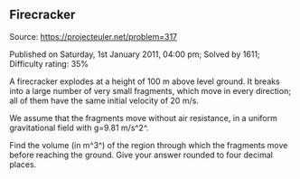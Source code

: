 Firecracker
-----------

Source: https://projecteuler.net/problem=317

Published on Saturday, 1st January 2011, 04:00 pm; Solved by 1611;
Difficulty rating: 35%

A firecracker explodes at a height of 100 m above level ground. It
breaks into a large number of very small fragments, which move in every
direction; all of them have the same initial velocity of 20 m/s.

We assume that the fragments move without air resistance, in a uniform
gravitational field with g=9.81 m/s^2^.

Find the volume (in m^3^) of the region through which the fragments move
before reaching the ground. Give your answer rounded to four decimal
places.
